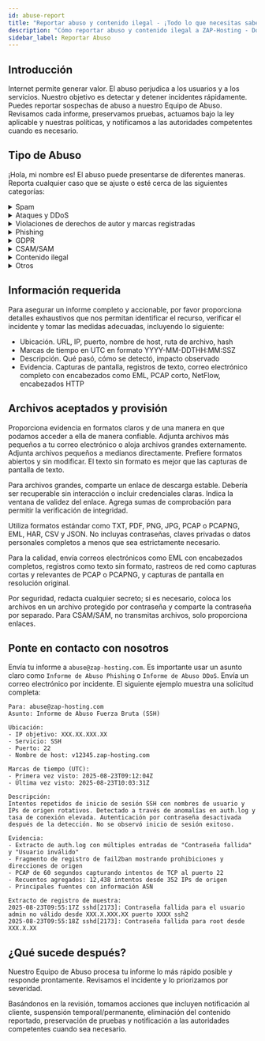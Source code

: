 ```yaml
---
id: abuse-report
title: "Reportar abuso y contenido ilegal - ¡Todo lo que necesitas saber!"
description: "Cómo reportar abuso y contenido ilegal a ZAP-Hosting - Documentación de ZAP-Hosting.com"
sidebar_label: Reportar Abuso
---
```


## Introducción

Internet permite generar valor. El abuso perjudica a los usuarios y a los servicios. Nuestro objetivo es detectar y detener incidentes rápidamente. Puedes reportar sospechas de abuso a nuestro Equipo de Abuso. Revisamos cada informe, preservamos pruebas, actuamos bajo la ley aplicable y nuestras políticas, y notificamos a las autoridades competentes cuando es necesario.

## Tipo de Abuso

¡Hola, mi nombre es! El abuso puede presentarse de diferentes maneras. Reporta cualquier caso que se ajuste o esté cerca de las siguientes categorías:

<details>
  <summary>Spam</summary>

Mensajes no solicitados o masivos enviados a través de nuestros sistemas o contenido alojado que activa filtros de spam. Las variantes incluyen spam de correo electrónico, spam de comentarios, spam de enlaces SEO y creación automática de cuentas. Proporciona mensajes de muestra, encabezados, IPs del remitente y patrones de envío.

</details>

<details>
  <summary>Ataques y DDoS</summary>

Tráfico hostil destinado a interrumpir servicios o sondear sistemas. Las formas comunes son inundaciones volumétricas L3 L4, inundaciones HTTP en la capa 7, amplificación, intentos de inicio de sesión por fuerza bruta y escaneos de puertos agresivos. Los indicadores incluyen picos en PPS o Mbps, tasas elevadas de 4xx 5xx y repetidos fallos de autenticación desde fuentes rotativas.

</details>

<details>
  <summary>Violaciones de derechos de autor y marcas registradas</summary>

Distribución no autorizada de obras protegidas o mal uso de marcas registradas. Las variantes incluyen espejos de piratería, descargas crackeadas, suplantación de marca y dominios engañosos. Proporciona la obra, el titular de los derechos, la ubicación exacta y el estado de autorización.

</details>

<details>
  <summary>Phishing</summary>

Contenido diseñado para recolectar credenciales o datos de pago imitando marcas de confianza. Las variantes incluyen portales de inicio de sesión falsos, estafas de facturas, señuelos de QR o archivos adjuntos y fatiga de MFA. Especifica la marca objetivo, los puntos de captura y cómo difiere la página del sitio legítimo.

</details>

<details>
  <summary>GDPR</summary>

Procesamiento no autorizado, exposición o filtración de datos personales. Los casos típicos incluyen índices abiertos, buckets mal configurados, scraping sin una base legal y registros públicos. Describe las categorías de datos, el alcance, los sujetos afectados y la causa de la exposición.

</details>

<details>
  <summary>CSAM/SAM</summary>

Cualquier material que represente explotación sexual de humanos. Tolerancia cero.

</details>

<details>
  <summary>Contenido ilegal</summary>

Contenido que viola la ley aplicable, como propaganda extremista, amenazas, discursos de odio, incitación a la violencia o difamación. Las variantes incluyen doxxing, amenazas explícitas y materiales prohibidos por jurisdicción. Proporciona la ubicación exacta y, si se conoce, la base legal involucrada.

</details>

<details>
  <summary>Otros</summary>

Abuso que no se ajusta a lo anterior pero que aún perjudica a los usuarios o sistemas. Ejemplos incluyen alojamiento de malware, botnet C2, fraude y criptominería no autorizada. Comparte hashes, URLs, patrones C2 y anomalías en el uso de recursos.

</details>

## Información requerida

Para asegurar un informe completo y accionable, por favor proporciona detalles exhaustivos que nos permitan identificar el recurso, verificar el incidente y tomar las medidas adecuadas, incluyendo lo siguiente:
- Ubicación. URL, IP, puerto, nombre de host, ruta de archivo, hash
- Marcas de tiempo en UTC en formato YYYY-MM-DDTHH:MM:SSZ
- Descripción. Qué pasó, cómo se detectó, impacto observado
- Evidencia. Capturas de pantalla, registros de texto, correo electrónico completo con encabezados como EML, PCAP corto, NetFlow, encabezados HTTP

## Archivos aceptados y provisión

Proporciona evidencia en formatos claros y de una manera en que podamos acceder a ella de manera confiable. Adjunta archivos más pequeños a tu correo electrónico o aloja archivos grandes externamente. Adjunta archivos pequeños a medianos directamente. Prefiere formatos abiertos y sin modificar. El texto sin formato es mejor que las capturas de pantalla de texto.

Para archivos grandes, comparte un enlace de descarga estable. Debería ser recuperable sin interacción o incluir credenciales claras. Indica la ventana de validez del enlace. Agrega sumas de comprobación para permitir la verificación de integridad.

Utiliza formatos estándar como TXT, PDF, PNG, JPG, PCAP o PCAPNG, EML, HAR, CSV y JSON. No incluyas contraseñas, claves privadas o datos personales completos a menos que sea estrictamente necesario.

Para la calidad, envía correos electrónicos como EML con encabezados completos, registros como texto sin formato, rastreos de red como capturas cortas y relevantes de PCAP o PCAPNG, y capturas de pantalla en resolución original.

Por seguridad, redacta cualquier secreto; si es necesario, coloca los archivos en un archivo protegido por contraseña y comparte la contraseña por separado. Para CSAM/SAM, no transmitas archivos, solo proporciona enlaces.

## Ponte en contacto con nosotros

Envía tu informe a `abuse@zap-hosting.com`. Es importante usar un asunto claro como `Informe de Abuso Phishing` o `Informe de Abuso DDoS`. Envía un correo electrónico por incidente. El siguiente ejemplo muestra una solicitud completa:

```
Para: abuse@zap-hosting.com
Asunto: Informe de Abuso Fuerza Bruta (SSH)

Ubicación:
- IP objetivo: XXX.XX.XXX.XX
- Servicio: SSH
- Puerto: 22
- Nombre de host: v12345.zap-hosting.com

Marcas de tiempo (UTC):
- Primera vez visto: 2025-08-23T09:12:04Z
- Última vez visto: 2025-08-23T10:03:31Z

Descripción:
Intentos repetidos de inicio de sesión SSH con nombres de usuario y IPs de origen rotativos. Detectado a través de anomalías en auth.log y tasa de conexión elevada. Autenticación por contraseña desactivada después de la detección. No se observó inicio de sesión exitoso.

Evidencia:
- Extracto de auth.log con múltiples entradas de "Contraseña fallida" y "Usuario inválido"
- Fragmento de registro de fail2ban mostrando prohibiciones y direcciones de origen
- PCAP de 60 segundos capturando intentos de TCP al puerto 22
- Recuentos agregados: 12,438 intentos desde 352 IPs de origen
- Principales fuentes con información ASN

Extracto de registro de muestra:
2025-08-23T09:55:17Z sshd[2173]: Contraseña fallida para el usuario admin no válido desde XXX.X.XXX.XX puerto XXXX ssh2
2025-08-23T09:55:18Z sshd[2173]: Contraseña fallida para root desde XXX.X.XX
```

## ¿Qué sucede después?

Nuestro Equipo de Abuso procesa tu informe lo más rápido posible y responde prontamente. Revisamos el incidente y lo priorizamos por severidad.

Basándonos en la revisión, tomamos acciones que incluyen notificación al cliente, suspensión temporal/permanente, eliminación del contenido reportado, preservación de pruebas y notificación a las autoridades competentes cuando sea necesario.